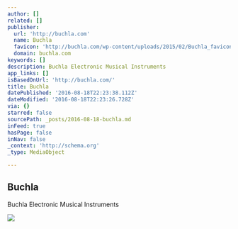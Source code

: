 ```yaml
---
author: []
related: []
publisher:
  url: 'http://buchla.com'
  name: Buchla
  favicon: 'http://buchla.com/wp-content/uploads/2015/02/Buchla_favicon.jpg'
  domain: buchla.com
keywords: []
description: Buchla Electronic Musical Instruments
app_links: []
isBasedOnUrl: 'http://buchla.com/'
title: Buchla
datePublished: '2016-08-18T22:23:38.112Z'
dateModified: '2016-08-18T22:23:26.728Z'
via: {}
starred: false
sourcePath: _posts/2016-08-18-buchla.md
inFeed: true
hasPage: false
inNav: false
_context: 'http://schema.org'
_type: MediaObject

---
```

<article style=""><h1>Buchla</h1><p>Buchla Electronic Musical Instruments</p><img src="https://s0.wp.com/i/blank.jpg" /></article>